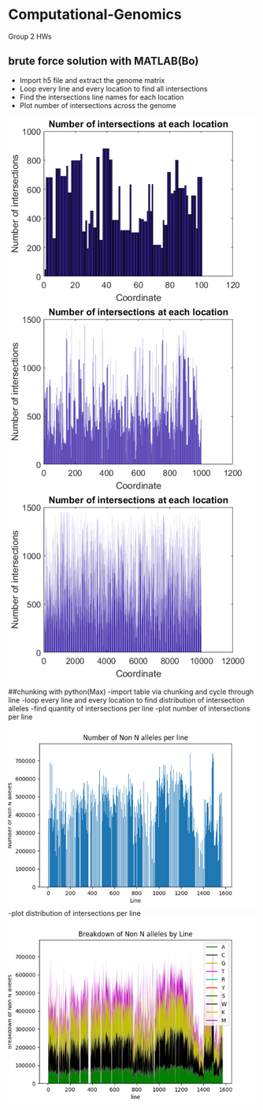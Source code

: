 # Computational-Genomics
Group 2 HWs
## brute force solution with MATLAB(Bo)
- Import h5 file and extract the genome matrix
- Loop every line and every location to find all intersections
- Find the intersections line names for each location
- Plot number of intersections across the genome

![pic](hw_MATLAB/intersectionsBar100.png)
![pic](hw_MATLAB/intersectionsBar1000.png)
![pic](hw_MATLAB/intersectionsBar10000.png)

##chunking with python(Max)
-import table via chunking and cycle through line
-loop every line and every location to find distribution of intersection alleles
-find quantity of intersections per line
-plot number of intersections per line
![oic](RowNum1575.png)
-plot distribution of intersections per line
![pic](RowTypes1575.png)
